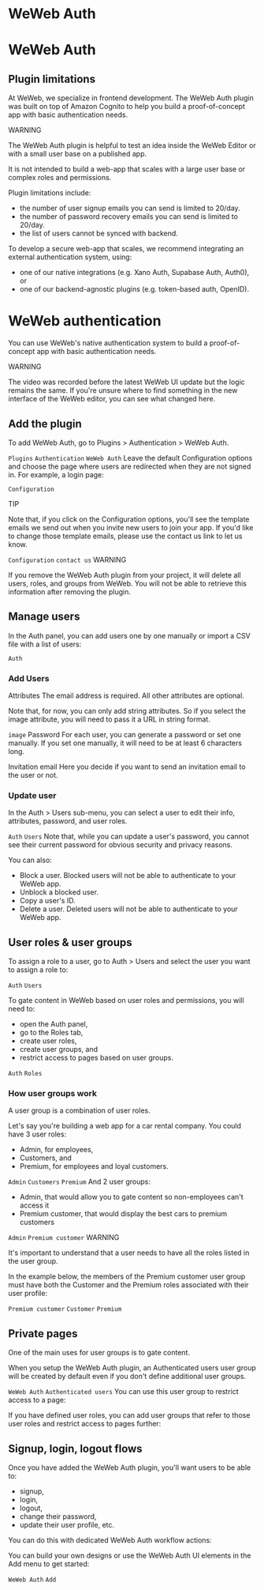 # WeWeb Auth ​


# WeWeb Auth ​


## Plugin limitations ​

At WeWeb, we specialize in frontend development. The WeWeb Auth plugin was built on top of Amazon Cognito to help you build a proof-of-concept app with basic authentication needs.

WARNING

The WeWeb Auth plugin is helpful to test an idea inside the WeWeb Editor or with a small user base on a published app.

It is not intended to build a web-app that scales with a large user base or complex roles and permissions.

Plugin limitations include:

- the number of user signup emails you can send is limited to 20/day.
- the number of password recovery emails you can send is limited to 20/day.
- the list of users cannot be synced with backend.

To develop a secure web-app that scales, we recommend integrating an external authentication system, using:

- one of our native integrations (e.g. Xano Auth, Supabase Auth, Auth0), or
- one of our backend-agnostic plugins (e.g. token-based auth, OpenID).


# WeWeb authentication ​

You can use WeWeb's native authentication system to build a proof-of-concept app with basic authentication needs.

WARNING

The video was recorded before the latest WeWeb UI update but the logic remains the same. If you're unsure where to find something in the new interface of the WeWeb editor, you can see what changed here.


## Add the plugin ​

To add WeWeb Auth, go to Plugins > Authentication > WeWeb Auth.

`Plugins`
`Authentication`
`WeWeb Auth`
Leave the default Configuration options and choose the page where users are redirected when they are not signed in. For example, a login page:

`Configuration`


TIP

Note that, if you click on the Configuration options, you'll see the template emails we send out when you invite new users to join your app. If you'd like to change those template emails, please use the contact us link to let us know.

`Configuration`
`contact us`
WARNING

If you remove the WeWeb Auth plugin from your project, it will delete all users, roles, and groups from WeWeb. You will not be able to retrieve this information after removing the plugin.


## Manage users ​

In the Auth panel, you can add users one by one manually or import a CSV file with a list of users:

`Auth`



### Add Users ​

Attributes The email address is required. All other attributes are optional.

Note that, for now, you can only add string attributes. So if you select the image attribute, you will need to pass it a URL in string format.

`image`
Password For each user, you can generate a password or set one manually. If you set one manually, it will need to be at least 6 characters long.

Invitation email Here you decide if you want to send an invitation email to the user or not.


### Update user ​

In the Auth > Users sub-menu, you can select a user to edit their info, attributes, password, and user roles.

`Auth`
`Users`
Note that, while you can update a user's password, you cannot see their current password for obvious security and privacy reasons.

You can also:

- Block a user. Blocked users will not be able to authenticate to your WeWeb app.
- Unblock a blocked user.
- Copy a user's ID.
- Delete a user. Deleted users will not be able to authenticate to your WeWeb app.




## User roles & user groups ​

To assign a role to a user, go to Auth > Users and select the user you want to assign a role to:

`Auth`
`Users`


To gate content in WeWeb based on user roles and permissions, you will need to:

- open the Auth panel,
- go to the Roles tab,
- create user roles,
- create user groups, and
- restrict access to pages based on user groups.

`Auth`
`Roles`



### How user groups work ​

A user group is a combination of user roles.

Let's say you're building a web app for a car rental company. You could have 3 user roles:

- Admin, for employees,
- Customers, and
- Premium, for employees and loyal customers.

`Admin`
`Customers`
`Premium`
And 2 user groups:

- Admin, that would allow you to gate content so non-employees can't access it
- Premium customer, that would display the best cars to premium customers

`Admin`
`Premium customer`
WARNING

It's important to understand that a user needs to have all the roles listed in the user group.

In the example below, the members of the Premium customer user group must have both the Customer and the Premium roles associated with their user profile:

`Premium customer`
`Customer`
`Premium`



## Private pages ​

One of the main uses for user groups is to gate content.

When you setup the WeWeb Auth plugin, an Authenticated users user group will be created by default even if you don't define additional user groups.

`WeWeb Auth`
`Authenticated users`
You can use this user group to restrict access to a page:



If you have defined user roles, you can add user groups that refer to those user roles and restrict access to pages further:




## Signup, login, logout flows ​

Once you have added the WeWeb Auth plugin, you'll want users to be able to:

- signup,
- login,
- logout,
- change their password,
- update their user profile, etc.

You can do this with dedicated WeWeb Auth workflow actions:



You can build your own designs or use the WeWeb Auth UI elements in the Add menu to get started:

`WeWeb Auth`
`Add`


